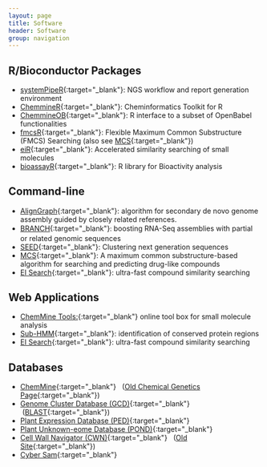 ```yaml
---
layout: page
title: Software
header: Software
group: navigation
---
```


## R/Bioconductor Packages

* [systemPipeR](http://bioconductor.org/packages/devel/systemPipeR){:target="_blank"}: NGS workflow and report generation environment
* [ChemmineR](http://www.bioconductor.org/packages/devel/bioc/vignettes/ChemmineR/inst/doc/ChemmineR.html){:target="_blank"}: Cheminformatics Toolkit for R 
* [ChemmineOB](http://master.bioconductor.org/packages/devel/bioc/html/ChemmineOB.html){:target="_blank"}: R interface to a subset of OpenBabel functionalities 
* [fmcsR](http://www.bioconductor.org/packages/devel/bioc/html/fmcsR.html){:target="_blank"}: Flexible Maximum Common Substructure (FMCS) Searching (also see [MCS](http://bioweb.ucr.edu/ChemMineV2/help/mcs.html){:target="_blank"}) 
* [eiR](http://master.bioconductor.org/packages/devel/bioc/html/eiR.html){:target="_blank"}: Accelerated similarity searching of small molecules 
* [bioassayR](http://master.bioconductor.org/packages/devel/bioc/html/bioassayR.html){:target="_blank"}: R library for Bioactivity analysis

## Command-line

* [AlignGraph](https://github.com/baoe/AlignGraph){:target="_blank"}: algorithm for secondary de novo genome assembly guided by closely related references.
* [BRANCH](https://github.com/baoe/BRANCH){:target="_blank"}<font size="2"><span style="line-height:1.6">: </span></font>boosting RNA-Seq assemblies with partial or related genomic sequences
* [SEED](https://github.com/baoe/SEED){:target="_blank"}: Clustering next generation sequences
* [MCS](http://bioweb.ucr.edu/ChemMineV2/help/mcs.html){:target="_blank"}: A maximum common substructure-based algorithm for searching and predicting drug-like compounds
* [EI Search](http://chemmine.ucr.edu/ei/){:target="_blank"}: ultra-fast compound similarity searching

## Web Applications

* [ChemMine Tools:](http://chemmine.ucr.edu/){:target="_blank"} online tool box for small molecule analysis
* [Sub-HMM](http://subhmm.ucr.edu/scripts/displaySubHMM.pl){:target="_blank"}: identification of conserved protein regions
* [EI Search](http://chemmine.ucr.edu/ei/){:target="_blank"}: ultra-fast compound similarity searching 

## Databases

* [ChemMine](http://bioweb.ucr.edu/ChemMineV2){:target="_blank"}   ([Old Chemical Genetics Page](http://www.faculty.ucr.edu/%7Etgirke/Chemgen/index.html){:target="_blank"})
* [Genome Cluster Database (GCD)](http://bioweb.ucr.edu/databaseWeb/index.jsp){:target="_blank"}  ([BLAST](http://138.23.191.152/blast/blastSearch.cgi){:target="_blank"})
* [Plant Expression Database (PED)](http://pond.bioinfo.ucr.edu/express.html){:target="_blank"}
* [Plant Unknown-eome Database (POND)](http://bioweb.ucr.edu/scripts/unknownsDisplay.pl){:target="_blank"}
* [Cell Wall Navigator (CWN)](http://bioweb.ucr.edu/Cellwall/index.pl){:target="_blank"}   ([Old Site](http://www.faculty.ucr.edu/%7Etgirke/Cellwall/index.html){:target="_blank"})
* [Cyber Sam](http://cybersam.ucr.edu/){:target="_blank"}

